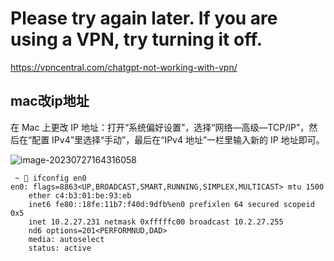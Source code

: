 # Please try again later. If you are using a VPN, try turning it off.

https://vpncentral.com/chatgpt-not-working-with-vpn/

## mac改ip地址

在 Mac 上更改 IP 地址：打开“系统偏好设置”，选择“网络—高级—TCP/IP”，然后在“配置 IPv4”里选择“手动”，最后在“IPv4 地址”一栏里输入新的 IP 地址即可。

![image-20230727164316058](https://piggo-picture.oss-cn-hangzhou.aliyuncs.com/image-20230727164316058.png)

```shell
 ~  ifconfig en0
en0: flags=8863<UP,BROADCAST,SMART,RUNNING,SIMPLEX,MULTICAST> mtu 1500
	ether c4:b3:01:be:93:eb
	inet6 fe80::18fe:11b7:f40d:9dfb%en0 prefixlen 64 secured scopeid 0x5
	inet 10.2.27.231 netmask 0xfffffc00 broadcast 10.2.27.255
	nd6 options=201<PERFORMNUD,DAD>
	media: autoselect
	status: active
```

